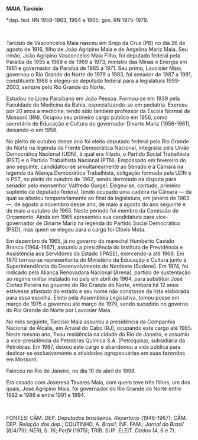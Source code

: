 **MAIA, Tarcísio**

\*dep. fed. RN 1959-1963, 1964 e 1965; gov. RN 1975-1979.

 

Tarcísio de Vasconcelos Maia nasceu em Brejo da Cruz (PB) no dia 26 de
agosto de 1916, filho de João Agripino Maia e de Angelina Mariz Maia.
Seu irmão, João Agripino Vasconcelos Maia Filho, foi deputado federal
pela Paraíba de 1955 a 1969 e de 1969 a 1973, ministro das Minas e
Energia em 1961 e governador da Paraíba de 1965 a 1971. Seu primo,
Lavoisier Maia, governou o Rio Grande do Norte de 1979 a 1983, foi
senador de 1987 a 1991, constituinte 1988 e elegeu-se deputado federal
para a legislatura 1999-2003, sempre pelo Rio Grande do Norte.

Estudou no Liceu Paraibano em João Pessoa. Formou-se em 1939 pela
Faculdade de Medicina da Bahia, especializando-se em pediatria. Exerceu
por 20 anos a medicina, tendo sido também professor da Escola Normal de
Mossoró (RN). Ocupou seu primeiro cargo público em 1956, como secretário
de Educação e Cultura do governador Dinarte Mariz (1956-1961),
deixando-o em 1958.

No pleito de outubro desse ano foi eleito deputado federal pelo Rio
Grande do Norte na legenda da Frente Democrática Nacional, integrada
pela União Democrática Nacional (UDN), à qual era filiado, o Partido
Social Trabalhista (PST) e o Partido Trabalhista Nacional (PTN).
Empossado em fevereiro do ano seguinte, candidatou-se simultaneamente ao
Senado e à Câmara na legenda da Aliança Democrática Trabalhista,
coligação formada pela UDN e o PST, no pleito de outubro de 1962, sendo
derrotado na disputa para senador pelo monsenhor Valfredo Gurgel.
Elegeu-se, contudo, primeiro suplente de deputado federal, tendo ocupado
uma cadeira na Câmara — da qual se afastou temporariamente ao final da
legislatura, em janeiro de 1963 —, de agosto a novembro desse ano, de
maio a agosto do ano seguinte e de maio a outubro de 1965. Neste período
foi membro da Comissão de Orçamento. Ainda em 1965 apresentou sua
candidatura para vice-governador de Dinarte Mariz na legenda do Partido
Social Democrático (PSD), mas quem se elegeu para o cargo foi Clóvis
Mota.

Em dezembro de 1965, já no governo do marechal Humberto Castelo Branco
(1964-1967), assumiu a presidência do Instituto de Previdência e
Assistência aos Servidores do Estado (IPASE), exercendo-a até 1968. Em
1970 tornou-se representante do Ministério da Educação e Cultura junto à
Superintendência do Desenvolvimento do Nordeste (Sudene). Em 1974, foi
indicado pela Aliança Renovadora Nacional (Arena), partido de
sustentação ao regime militar instalado no país em abril de 1964, para
substituir José Cortez Pereira no governo do Rio Grande do Norte, embora
há 12 anos estivesse afastado do estado e seu nome não constasse da
lista elaborada para essa escolha. Eleito pela Assembleia Legislativa,
tomou posse em março de 1975 e governou até março de 1979, sendo
sucedido no governo do Rio Grande do Norte por Lavoisier Maia.

No mês seguinte, Tarcísio Maia assumiu a presidência da Companhia
Nacional de Álcalis, em Arraial do Cabo (RJ), ocupando este cargo até
1985. Neste mesmo ano, fixou residência na cidade do Rio de Janeiro, e
assumiu a vice-presidência da Petrobras Química S.A. (Petroquisa),
subsidiária da Petrobras. Em 1987, deixou este cargo e abandonou a vida
pública para dedicar-se exclusivamente a atividades agropecuárias em
suas fazendas em Mossoró.

Faleceu no Rio de Janeiro, no dia 10 de abril de 1998.

Era casado com Joseresa Tavares Maia, com quem teve três filhos, um dos
quais, José Agripino Maia, foi governador do Rio Grande do Norte entre
1982 e 1986 e entre 1991 e 1994.

 

FONTES: CÂM. DEP. *Deputados brasileiros. Repertório* (1946-1967); CÂM.
DEP. *Relação dos dep*.; COUTINHO, A. *Brasil*; INF. FAM.; *Jornal do
Brasil* (8/4/79); NÉRI, S. *16*; *Perfil* (1975); TRIB. SUP. ELEIT.
*Dados* (4, 6 e 7).

 
